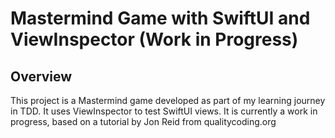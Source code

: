 # Mastermind Game with SwiftUI and ViewInspector (Work in Progress)

## Overview

This project is a Mastermind game developed as part of my learning journey in TDD. It uses ViewInspector to test SwiftUI views. It is currently a work in progress, based on a tutorial by Jon Reid from qualitycoding.org